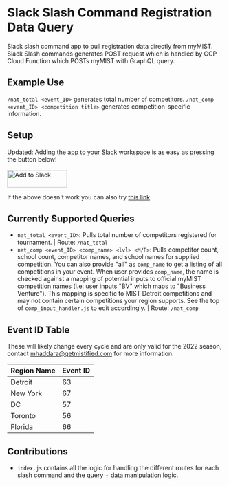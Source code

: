 # Slack Slash Command Registration Data Query
Slack slash command app to pull registration data directly from myMIST. Slack Slash commands generates POST request which is handled by GCP Cloud Function which POSTs myMIST with GraphQL query.

## Example Use
`/nat_total <event_ID>` generates total number of competitors.
`/nat_comp <event_ID> <competition title>` generates competition-specific information.

## Setup
Updated: Adding the app to your Slack workspace is as easy as pressing the button below!
<br>
<br>
<a href="https://slack.com/oauth/v2/authorize?client_id=9051026354.3028883127907&scope=commands,chat:write&user_scope="><img alt="Add to Slack" height="40" width="139" src="https://platform.slack-edge.com/img/add_to_slack.png" srcSet="https://platform.slack-edge.com/img/add_to_slack.png 1x, https://platform.slack-edge.com/img/add_to_slack@2x.png 2x" /></a>

If the above doesn't work you can also try [this link](https://slack.com/oauth/v2/authorize?client_id=9051026354.3028883127907&scope=commands,chat:write&user_scope=).

## Currently Supported Queries
* `nat_total <event_ID>`: Pulls total number of competitors registered for tournament. | Route: `/nat_total`
* `nat_comp <event_ID> <comp_name> <lvl> <M/F>`: Pulls competitor count, school count, competitor names, and school names for supplied competition. You can also provide "all" as `comp_name` to get a listing of all competitions in your event. When user provides `comp_name`, the name is checked against a mapping of potential inputs to official myMIST competition names (i.e: user inputs "BV" which maps to "Business Venture"). This mapping is specific to MIST Detroit competitions and may not contain certain competitions your region supports. See the top of `comp_input_handler.js` to edit accordingly. | Route: `/nat_comp`

## Event ID Table
These will likely change every cycle and are only valid for the 2022 season, contact mhaddara@getmistified.com for more information.

| **Region Name** | **Event ID** |
|-----------------|--------------|
|Detroit|63
|New York|67
|DC|57
|Toronto|56
|Florida|66

## Contributions
* `index.js` contains all the logic for handling the different routes for each slash command and the query + data manipulation logic.
